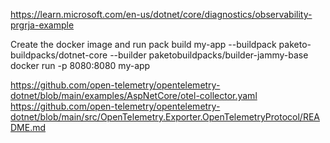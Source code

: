 <https://learn.microsoft.com/en-us/dotnet/core/diagnostics/observability-prgrja-example>

Create the docker image and run
pack build my-app --buildpack paketo-buildpacks/dotnet-core --builder paketobuildpacks/builder-jammy-base
docker run -p 8080:8080 my-app

<https://github.com/open-telemetry/opentelemetry-dotnet/blob/main/examples/AspNetCore/otel-collector.yaml>
<https://github.com/open-telemetry/opentelemetry-dotnet/blob/main/src/OpenTelemetry.Exporter.OpenTelemetryProtocol/README.md>
